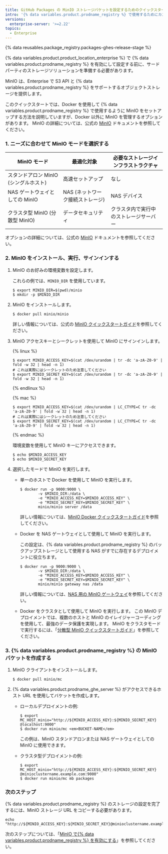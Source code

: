 ```yaml
---
title: GitHub Packages の MinIO ストレージバケットを設定するためのクイックスタート
intro: '{% data variables.product.prodname_registry %} で使用するためにカスタム MinIO ストレージバケットを設定します。'
versions:
  enterprise-server: '>=2.22'
topics:
  - Enterprise
---
```


{% data reusables.package_registry.packages-ghes-release-stage %}

{% data variables.product.product_location_enterprise %} で {% data variables.product.prodname_registry %} を有効にして設定する前に、サードパーティのストレージソリューションを準備する必要があります。

MinIO は、Enterprise で S3 API と {% data variables.product.prodname_registry %} をサポートするオブジェクトストレージを提供します。

このクイックスタートでは、Docker を使用して {% data variables.product.prodname_registry %} で使用するように MinIO をセットアップする方法を説明していますが、Docker 以外に MinIO を管理するオプションがあります。 MinIO の詳細については、公式の [MinIO](https://docs.min.io/) ドキュメントを参照してください。

### 1. ニーズに合わせて MinIO モードを選択する

| MinIO モード               | 最適化対象               | 必要なストレージインフラストラクチャ  |
| ----------------------- | ------------------- | ------------------- |
| スタンドアロン MinIO (シングルホスト) | 高速セットアップ            | なし                  |
| NAS ゲートウェイとしての MinIO    | NAS (ネットワーク接続ストレージ) | NAS デバイス            |
| クラスタ型 MinIO (分散型 MinIO) | データセキュリティ           | クラスタ内で実行中のストレージサーバー |

オプションの詳細については、公式の [MinIO](https://docs.min.io/) ドキュメントを参照してください。

### 2. MinIO をインストール、実行、サインインする

1. MinIO のお好みの環境変数を設定します。

    これらの例では、`MINIO_DIR` を使用しています。
    ```shell
    $ export MINIO_DIR=$(pwd)/minio
    $ mkdir -p $MINIO_DIR
    ```

2. MinIO をインストールします。

    ```shell
    $ docker pull minio/minio
    ```
    詳しい情報については、公式の [MinIO クイックスタートガイド](https://docs.min.io/docs/minio-quickstart-guide)を参照してください。

3. MinIO アクセスキーとシークレットを使用して MinIO にサインインします。

    {% linux %}
    ```shell
    $ export MINIO_ACCESS_KEY=$(cat /dev/urandom | tr -dc 'a-zA-Z0-9' | fold -w 32 | head -n 1)
    # これは実際にはシークレットのため注意してください
    $ export MINIO_SECRET_KEY=$(cat /dev/urandom | tr -dc 'a-zA-Z0-9' | fold -w 32 | head -n 1)
    ```
    {% endlinux %}

    {% mac %}
    ```shell
    $ export MINIO_ACCESS_KEY=$(cat /dev/urandom | LC_CTYPE=C tr -dc 'a-zA-Z0-9' | fold -w 32 | head -n 1)
    # これは実際にはシークレットのため注意してください
    $ export MINIO_SECRET_KEY=$(cat /dev/urandom | LC_CTYPE=C tr -dc 'a-zA-Z0-9' | fold -w 32 | head -n 1)
    ```
    {% endmac %}

    環境変数を使用して MinIO キーにアクセスできます。

    ```shell
    $ echo $MINIO_ACCESS_KEY
    $ echo $MINIO_SECRET_KEY
    ```

4. 選択したモードで MinIO を実行します。

   * 単一のホストで Docker を使用して MinIO を実行します。

     ```shell
     $ docker run -p 9000:9000 \
             -v $MINIO_DIR:/data \
             -e "MINIO_ACCESS_KEY=$MINIO_ACCESS_KEY" \
             -e "MINIO_SECRET_KEY=$MINIO_SECRET_KEY" \
             minio/minio server /data
     ```

     詳しい情報については、[MinIO Docker クイックスタートガイド](https://docs.min.io/docs/minio-docker-quickstart-guide.html)を参照してください。

   * Docker を NAS ゲートウェイとして使用して MinIO を実行します。

     この設定は、{% data variables.product.prodname_registry %} のバックアップストレージとして使用する NAS がすでに存在するデプロイメントに役立ちます。

     ```shell
     $ docker run -p 9000:9000 \
             -v $MINIO_DIR:/data \
             -e "MINIO_ACCESS_KEY=$MINIO_ACCESS_KEY" \
             -e "MINIO_SECRET_KEY=$MINIO_SECRET_KEY" \
             minio/minio gateway nas /data
     ```

     詳しい情報については、[NAS 用の MinIO ゲートウェイ](https://docs.min.io/docs/minio-gateway-for-nas.html)を参照してください。

   * Docker をクラスタとして使用して MinIO を実行します。 この MinIO デプロイメントでは、複数のホストと MinIO のイレイジャーコーディングを使用して、最強のデータ保護を実現します。 MinIO をクラスタモードで実行するには、「[分散型 MinIO クイックスタートガイド](https://docs.min.io/docs/distributed-minio-quickstart-guide.html)」を参照してください。

### 3. {% data variables.product.prodname_registry %} の MinIO バケットを作成する

1. MinIO クライアントをインストールします。

    ```shell
    $ docker pull minio/mc
    ```

2. {% data variables.product.prodname_ghe_server %} がアクセスできるホスト URL を使用してバケットを作成します。

   * ローカルデプロイメントの例:

     ```shell
     $ export MC_HOST_minio="http://${MINIO_ACCESS_KEY}:${MINIO_SECRET_KEY} @localhost:9000"
     $ docker run minio/mc <em>BUCKET-NAME</em>
     ```

     この例は、MinIO スタンドアロンまたは NAS ゲートウェイとしての MinIO に使用できます。

   * クラスタ型デプロイメントの例:

     ```shell
     $ export MC_HOST_minio="http://${MINIO_ACCESS_KEY}:${MINIO_SECRET_KEY} @minioclustername.example.com:9000"
     $ docker run minio/mc mb packages
     ```

### 次のステップ

{% data variables.product.prodname_registry %} のストレージの設定を完了するには、MinIO ストレージ URL をコピーする必要があります。

  ```
  echo "http://${MINIO_ACCESS_KEY}:${MINIO_SECRET_KEY}@minioclustername.example.com:9000"
  ```

次のステップについては、「[MinIO で{% data variables.product.prodname_registry %} を有効にする](/admin/packages/enabling-github-packages-with-minio)」を参照してください。
